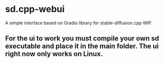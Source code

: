 # sd.cpp-webui
A simple interface based on Gradio library for stable-diffusion.cpp WIP.

## For the ui to work you must compile your own sd executable and place it in the main folder. The ui right now only works on Linux.
